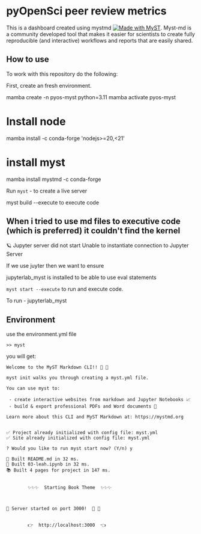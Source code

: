# pyOpenSci peer review metrics 


This is a dashboard created using mystmd [![Made with MyST](https://img.shields.io/badge/made%20with-myst-orange)](https://myst.tools). Myst-md is a community developed 
tool that makes it easier for scientists to create fully reproducible (and interactive)
workflows and reports that are easily shared. 

## How to use 

To work with this repository do the following:

First, create an fresh environment.

mamba create -n pyos-myst python=3.11
mamba activate pyos-myst 

# Install node
mamba install -c conda-forge 'nodejs>=20,<21'
# install myst 
mamba install mystmd -c conda-forge

Run `myst` - to create a live server

myst build --execute to execute code


## When i tried to use md files to executive code (which is preferred) it couldn't find the kernel 
🪐 Jupyter server did not start
Unable to instantiate connection to Jupyter Server 

If we use juyter then we want to ensure 

jupyterlab_myst is installed to be able to use eval statements

`myst start --execute`
to run and execute code. 


To run - jupyterlab_myst
## Environment 

use the environment.yml file 

`>> myst `

you will get:

```
Welcome to the MyST Markdown CLI!! 🎉 🚀

myst init walks you through creating a myst.yml file.

You can use myst to:

 - create interactive websites from markdown and Jupyter Notebooks 📈
 - build & export professional PDFs and Word documents 📄

Learn more about this CLI and MyST Markdown at: https://mystmd.org


✅ Project already initialized with config file: myst.yml
✅ Site already initialized with config file: myst.yml

? Would you like to run myst start now? (Y/n) y
```


```
📖 Built README.md in 32 ms.
📖 Built 03-leah.ipynb in 32 ms.
📚 Built 4 pages for project in 147 ms.


        ✨✨✨  Starting Book Theme  ✨✨✨



🔌 Server started on port 3000!  🥳 🎉


        👉  http://localhost:3000  👈
```
